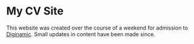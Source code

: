 # My CV Site

This website was created over the course of a weekend for admission to [Diginamic](https://www.diginamic.fr/formation-concepteur-developpeur-applications/). 
Small updates in content have been made since.
